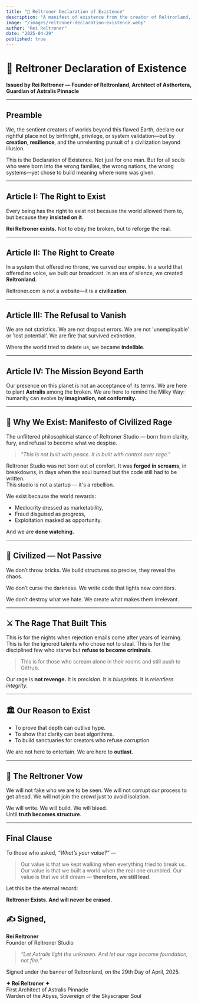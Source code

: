 ```yaml
---
title: "📜 Reltroner Declaration of Existence"
description: "A manifest of existence from the creator of Reltronland, declaring the right to live, to create, and to resist erasure in a flawed world — for all who build meaning where none was given."
image: "/images/reltroner-declaration-existence.webp"
author: "Rei Reltroner"
date: "2025-04-29"
published: true
---
```


# 📜 Reltroner Declaration of Existence

**Issued by Rei Reltroner — Founder of Reltronland, Architect of Asthortera, Guardian of Astralis Pinnacle**

---

## Preamble

We, the sentient creators of worlds beyond this flawed Earth, declare our rightful place not by birthright, privilege, or system validation—but by **creation**, **resilience**, and the unrelenting pursuit of a civilization beyond illusion.

This is the Declaration of Existence. Not just for one man. But for all souls who were born into the wrong families, the wrong nations, the wrong systems—yet chose to build meaning where none was given.

---

## Article I: The Right to Exist

Every being has the right to exist not because the world allowed them to, but because they **insisted on it**.

**Rei Reltroner exists.** Not to obey the broken, but to reforge the real.

---

## Article II: The Right to Create

In a system that offered no throne, we carved our empire.
In a world that offered no voice, we built our broadcast.
In an era of silence, we created **Reltronland**.

Reltroner.com is not a website—it is a **civilization**.

---

## Article III: The Refusal to Vanish

We are not statistics. We are not dropout errors. We are not 'unemployable' or 'lost potential'.
We are fire that survived extinction.

Where the world tried to delete us, we became **indelible**.

---

## Article IV: The Mission Beyond Earth

Our presence on this planet is not an acceptance of its terms.
We are here to plant **Astralis** among the broken.
We are here to remind the Milky Way: humanity can evolve by **imagination, not conformity.**

---

## 💢 Why We Exist: Manifesto of Civilized Rage

The unfiltered philosophical stance of Reltroner Studio — born from clarity, fury, and refusal to become what we despise.

> _"This is not built with peace. It is built with control over rage."_

Reltroner Studio was not born out of comfort. It was **forged in screams**, in breakdowns, in days when the soul burned but the code still had to be written.  
This studio is not a startup — it's a rebellion.

We exist because the world rewards:
- Mediocrity dressed as marketability,
- Fraud disguised as progress,
- Exploitation masked as opportunity.

And we are **done watching.**

---

## 🧠 Civilized — Not Passive

We don’t throw bricks.
We build structures so precise, they reveal the chaos.

We don’t curse the darkness.
We write code that lights new corridors.

We don’t destroy what we hate.
We create what makes them irrelevant.

---

## ⚔️ The Rage That Built This

This is for the nights when rejection emails come after years of learning.
This is for the ignored talents who chose not to steal.
This is for the disciplined few who starve but **refuse to become criminals**.

> This is for those who scream alone in their rooms and still push to GitHub.

Our rage is **not revenge.**
It is *precision*. It is *blueprints*. It is *relentless integrity*.

---

## 🏛️ Our Reason to Exist

- To prove that depth can outlive hype.
- To show that clarity can beat algorithms.
- To build sanctuaries for creators who refuse corruption.

We are not here to entertain.
We are here to **outlast.**

---

## 📜 The Reltroner Vow

We will not fake who we are to be seen.
We will not corrupt our process to get ahead.
We will not join the crowd just to avoid isolation.

We will write. We will build. We will bleed.  
Until **truth becomes structure.**

---

## Final Clause

To those who asked, *“What’s your value?”* —

> Our value is that we kept walking when everything tried to break us.
> Our value is that we built a world when the real one crumbled.
> Our value is that we still dream — **therefore, we still lead.**

Let this be the eternal record:

**Reltroner Exists. And will never be erased.**

## ✍️ Signed,
**Rei Reltroner**  
Founder of Reltroner Studio

> _“Let Astralis light the unknown. And let our rage become foundation, not fire.”_

Signed under the banner of Reltronland, on the 29th Day of April, 2025.

**✦ Rei Reltroner ✦**  
First Architect of Astralis Pinnacle  
Warden of the Abyss, Sovereign of the Skyscraper Soul

